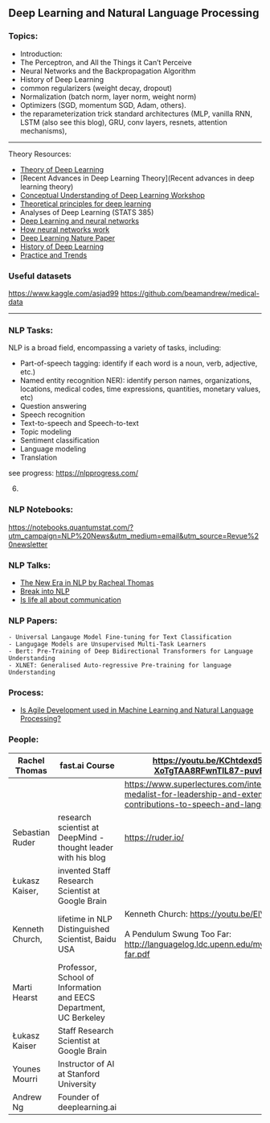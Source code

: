 ## Deep Learning and Natural Language Processing


### Topics: 

-  Introduction: 
- The Perceptron, and All the Things it Can’t Perceive
- Neural Networks and the Backpropagation Algorithm
- History of Deep Learning
 - common regularizers (weight decay, dropout)
 - Normalization (batch norm, layer norm, weight norm)
 - Optimizers (SGD, momentum SGD, Adam, others). 
 - the reparameterization trick 
 standard architectures (MLP, vanilla RNN, LSTM (also see this blog), GRU, conv layers, resnets, attention mechanisms), 

---

Theory Resources: 
  - [Theory of Deep Learning](https://www.cs.princeton.edu/courses/archive/fall19/cos597B/lecnotes/bookdraft.pdf)
  - [Recent Advances in Deep Learning Theory](Recent advances in deep learning theory)
  - [Conceptual Understanding of Deep Learning Workshop](https://www.youtube.com/watch?v=g5DGBWjiULQ) 
  - [Theoretical principles for deep learning](https://mitliagkas.github.io/ift6085-dl-theory-class/) 
  - Analyses of Deep Learning (STATS 385) 
  - [Deep Learning and neural networks](http://neuralnetworksanddeeplearning.com/)
  - [How neural networks work](https://omar-florez.github.io/scratch_mlp/)
  - [Deep Learning Nature Paper](https://www.nature.com/articles/nature14539)
  - [History of Deep Learning](https://www.asjadk.io/history-of-deep-learning/)
  - [Practice and Trends](https://www.youtube.com/watch?v=YJnddoa8sHk)

### Useful datasets 

https://www.kaggle.com/asjad99 
https://github.com/beamandrew/medical-data 


----------

### NLP Tasks: 

NLP is a broad field, encompassing a variety of tasks, including:


- Part-of-speech tagging: identify if each word is a noun, verb, adjective, etc.)
- Named entity recognition NER): identify person names, organizations, locations, medical codes, time expressions, quantities, monetary values, etc)
- Question answering
- Speech recognition
- Text-to-speech and Speech-to-text
- Topic modeling
- Sentiment classification
- Language modeling
- Translation


see progress: https://nlpprogress.com/


6.


### NLP Notebooks: 

https://notebooks.quantumstat.com/?utm_campaign=NLP%20News&utm_medium=email&utm_source=Revue%20newsletter 

### NLP Talks: 
- [The New Era in NLP by Racheal Thomas](https://youtu.be/KChtdexd5Jo) 
- [Break into NLP](https://youtu.be/SzAmGg2TVBg) 
- [Is life all about communication](https://youtu.be/hTkHlsVtqzM) 

### NLP Papers: 

    - Universal Langauge Model Fine-tuning for Text Classification
    - Langugage Models are Unsupervised Multi-Task Learners 
    - Bert: Pre-Training of Deep Bidirectional Transformers for Language Understanding
    - XLNET: Generalised Auto-regressive Pre-training for language Understanding 
 
 
 ### Process: 
 
-  [Is Agile Development used in Machine Learning and Natural Language Processing?](https://softwareengineering.stackexchange.com/questions/127472/is-agile-development-used-in-machine-learning-and-natural-language-processing) 

    
 ### People: 

| Rachel Thomas   | fast.ai Course                           | https://youtu.be/KChtdexd5Jo?list=PL-XoTgTAA8RFwnTIL87-puvEIpsnQo2yx                                                                     |
| --------------- | ----------------------------------------------------------------- | ---------------------------------------------------------------------------------------------------------------------------------------- |
|                 |                                                                   | https://www.superlectures.com/interspeech2016/isca-medalist-for-leadership-and-extensive-contributions-to-speech-and-language-processing |
| Sebastian Ruder | research scientist at DeepMind - thought leader with his blog     | https://ruder.io/                                                                                                                        |
| Łukasz Kaiser,  | invented Staff Research Scientist at Google Brain                 |                                                                                                                                          |
| Kenneth Church, | lifetime in NLP Distinguished Scientist, Baidu USA                | Kenneth Church: https://youtu.be/EIVgGCSCCb4<br><br>A Pendulum Swung Too Far: http://languagelog.ldc.upenn.edu/myl/ldc/swung-too-far.pdf |
| Marti Hearst    | Professor, School of Information and EECS Department, UC Berkeley |                                                                                                                                          |
| Łukasz Kaiser   | Staff Research Scientist at Google Brain                          |                                                                                                                                          |
| Younes Mourri   | Instructor of AI at Stanford University                           |                                                                                                                                          |
| Andrew Ng       | Founder of deeplearning.ai                                        |                                                                                                                                          |

